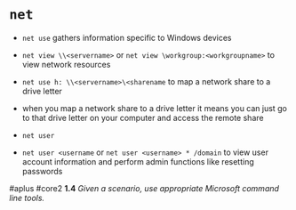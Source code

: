 # `net`

- `net use` gathers information specific to Windows devices
- `net view \\<servername>` or `net view \workgroup:<workgroupname>` to view network resources
- `net use h: \\<servername>\<sharename` to map a network share to a drive letter
- when you map a network share to a drive letter it means you can just go to that drive letter on your computer and access the remote share 

- `net user` 
- `net user <username` or `net user <username> * /domain` to view user account information and perform admin functions like resetting passwords

#aplus #core2 **1.4** *Given a scenario, use appropriate Microsoft command line tools.* 
